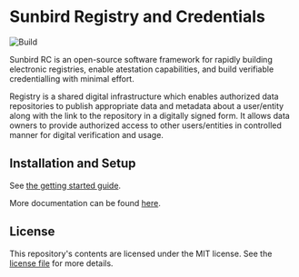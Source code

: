 # Sunbird Registry and Credentials

![Build](https://github.com/Sunbird-RC/sunbird-rc-core/actions/workflows/maven.yml/badge.svg)

Sunbird RC is an open-source software framework for rapidly building electronic
registries, enable atestation capabilities, and build verifiable credentialling
with minimal effort.

Registry is a shared digital infrastructure which enables authorized data
repositories to publish appropriate data and metadata about a user/entity along
with the link to the repository in a digitally signed form. It allows data
owners to provide authorized access to other users/entities in controlled manner
for digital verification and usage.

## Installation and Setup

See [the getting started guide](docs/getting-started.md).

More documentation can be found [here](https://docs.sunbirdrc.dev/).

## License

This repository's contents are licensed under the MIT license. See the
[license file](./LICENSE) for more details.
